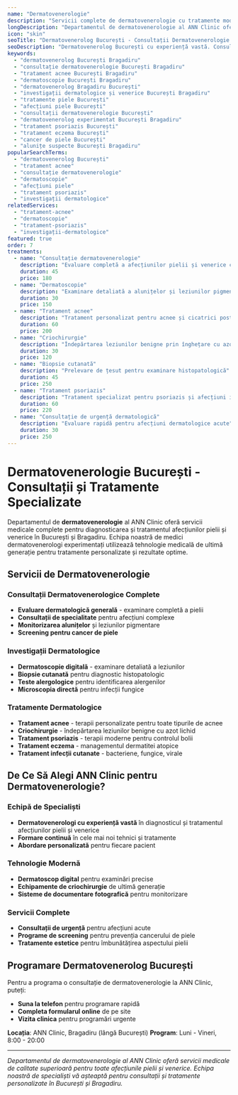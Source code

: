 ```yaml
---
name: "Dermatovenerologie"
description: "Servicii complete de dermatovenerologie cu tratamente moderne pentru afecțiunile pielii"
longDescription: "Departamentul de dermatovenerologie al ANN Clinic oferă servicii medicale complete pentru diagnosticarea și tratamentul afecțiunilor pielii și venerice. Echipa noastră de medici dermatovenerologi experimentați din București utilizează tehnologie medicală de ultimă generație pentru tratamente personalizate și rezultate optime."
icon: "skin"
seoTitle: "Dermatovenerolog București - Consultații Dermatovenerologie | ANN Clinic"
seoDescription: "Dermatovenerolog București cu experiență vastă. Consultații dermatovenerologie, tratament acnee, dermatoscopie, investigații dermatologice și venerice complete. Programează-te la ANN Clinic Bragadiru."
keywords:
  - "dermatovenerolog București Bragadiru"
  - "consultație dermatovenerologie București Bragadiru"
  - "tratament acnee București Bragadiru"
  - "dermatoscopie București Bragadiru"
  - "dermatovenerolog Bragadiru București"
  - "investigații dermatologice și venerice București Bragadiru"
  - "tratamente piele București"
  - "afecțiuni piele București"
  - "consultații dermatovenerologie București"
  - "dermatovenerolog experimentat București Bragadiru"
  - "tratament psoriazis București"
  - "tratament eczema București"
  - "cancer de piele București"
  - "alunițe suspecte București Bragadiru"
popularSearchTerms:
  - "dermatovenerolog București"
  - "tratament acnee"
  - "consultație dermatovenerologie"
  - "dermatoscopie"
  - "afecțiuni piele"
  - "tratament psoriazis"
  - "investigații dermatologice"
relatedServices:
  - "tratament-acnee"
  - "dermatoscopie"
  - "tratament-psoriazis"
  - "investigații-dermatologice"
featured: true
order: 7
treatments:
  - name: "Consultație dermatovenerologie"
    description: "Evaluare completă a afecțiunilor pielii și venerice cu dermatovenerolog experimentat"
    duration: 45
    price: 180
  - name: "Dermatoscopie"
    description: "Examinare detaliată a alunițelor și leziunilor pigmentare"
    duration: 30
    price: 150
  - name: "Tratament acnee"
    description: "Tratament personalizat pentru acnee și cicatrici post-acneice"
    duration: 60
    price: 200
  - name: "Criochirurgie"
    description: "Îndepărtarea leziunilor benigne prin înghețare cu azot lichid"
    duration: 30
    price: 120
  - name: "Biopsie cutanată"
    description: "Prelevare de țesut pentru examinare histopatologică"
    duration: 45
    price: 250
  - name: "Tratament psoriazis"
    description: "Tratament specializat pentru psoriazis și afecțiuni inflamatorii"
    duration: 60
    price: 220
  - name: "Consultație de urgență dermatologică"
    description: "Evaluare rapidă pentru afecțiuni dermatologice acute"
    duration: 30
    price: 250
---
```


# Dermatovenerologie București - Consultații și Tratamente Specializate

Departamentul de **dermatovenerologie** al ANN Clinic oferă servicii medicale complete pentru diagnosticarea și tratamentul afecțiunilor pielii și venerice în București și Bragadiru. Echipa noastră de medici dermatovenerologi experimentați utilizează tehnologie medicală de ultimă generație pentru tratamente personalizate și rezultate optime.

## Servicii de Dermatovenerologie

### Consultații Dermatovenerologice Complete

- **Evaluare dermatologică generală** - examinare completă a pielii
- **Consultații de specialitate** pentru afecțiuni complexe
- **Monitorizarea alunițelor** și leziunilor pigmentare
- **Screening pentru cancer de piele**

### Investigații Dermatologice

- **Dermatoscopie digitală** - examinare detaliată a leziunilor
- **Biopsie cutanată** pentru diagnostic histopatologic
- **Teste alergologice** pentru identificarea alergenilor
- **Microscopia directă** pentru infecții fungice

### Tratamente Dermatologice

- **Tratament acnee** - terapii personalizate pentru toate tipurile de acnee
- **Criochirurgie** - îndepărtarea leziunilor benigne cu azot lichid
- **Tratament psoriazis** - terapii moderne pentru controlul bolii
- **Tratament eczema** - managementul dermatitei atopice
- **Tratament infecții cutanate** - bacteriene, fungice, virale

## De Ce Să Alegi ANN Clinic pentru Dermatovenerologie?

### Echipă de Specialiști

- **Dermatovenerologi cu experiență vastă** în diagnosticul și tratamentul afecțiunilor pielii și venerice
- **Formare continuă** în cele mai noi tehnici și tratamente
- **Abordare personalizată** pentru fiecare pacient

### Tehnologie Modernă

- **Dermatoscop digital** pentru examinări precise
- **Echipamente de criochirurgie** de ultimă generație
- **Sisteme de documentare fotografică** pentru monitorizare

### Servicii Complete

- **Consultații de urgență** pentru afecțiuni acute
- **Programe de screening** pentru prevenția cancerului de piele
- **Tratamente estetice** pentru îmbunătățirea aspectului pielii

## Programare Dermatovenerolog București

Pentru a programa o consultație de dermatovenerologie la ANN Clinic, puteți:

- **Suna la telefon** pentru programare rapidă
- **Completa formularul online** de pe site
- **Vizita clinica** pentru programări urgente

**Locația**: ANN Clinic, Bragadiru (lângă București)
**Program**: Luni - Vineri, 8:00 - 20:00

---

_Departamentul de dermatovenerologie al ANN Clinic oferă servicii medicale de calitate superioară pentru toate afecțiunile pielii și venerice. Echipa noastră de specialiști vă așteaptă pentru consultații și tratamente personalizate în București și Bragadiru._

